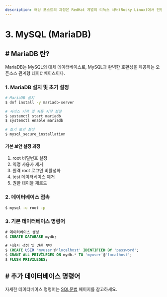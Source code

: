 ```yaml
---
description: 해당 포스트의 과정은 RedHat 계열의 리눅스 서버(Rocky Linux)에서 진행되었습니다.
---
```


# 3. MySQL (MariaDB)

## # MariaDB 란?

MariaDB는 MySQL의 대체 데이터베이스로, MySQL과 완벽한 호환성을 제공하는 오픈소스 관계형 데이터베이스이다.



### 1. MariaDB 설치 및 초기 설정

```bash
# MariaDB 설치
$ dnf install -y mariadb-server

# 서비스 시작 및 자동 시작 설정
$ systemctl start mariadb
$ systemctl enable mariadb

# 초기 보안 설정
$ mysql_secure_installation
```

#### 기본 보안 설정 과정

1. root 비밀번호 설정
2. 익명 사용자 제거
3. 원격 root 로그인 비활성화
4. test 데이터베이스 제거
5. 권한 테이블 재로드



### 2. 데이터베이스 접속

```bash
$ mysql -u root -p
```



### 3. 기본 데이터베이스 명령어

```sql
# 데이터베이스 생성
$ CREATE DATABASE mydb;

# 사용자 생성 및 권한 부여
$ CREATE USER 'myuser'@'localhost' IDENTIFIED BY 'password';
$ GRANT ALL PRIVILEGES ON mydb.* TO 'myuser'@'localhost';
$ FLUSH PRIVILEGES;
```



## # 추가 데이터베이스 명령어

자세한 데이터베이스 명령어는 [SQL문법](../../database/mysql/sql-language.md) 페이지를 참고하세요.
